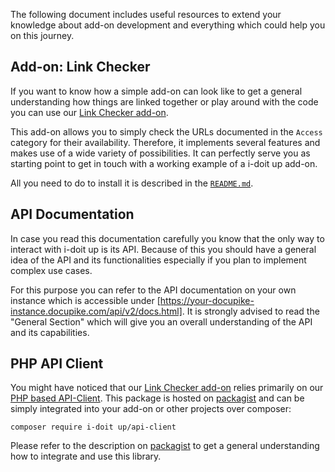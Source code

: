 The following document includes useful resources to extend your knowledge about add-on development and everything which could help you on this journey.

## Add-on: Link Checker

If you want to know how a simple add-on can look like to get a general understanding how things are linked together
or play around with the code you can use our [Link Checker add-on](https://bitbucket.org/synetics/addon-link-health-checker/src/main/).

This add-on allows you to simply check the URLs documented in the `Access` category for their availability.
Therefore, it implements several features and makes use of a wide variety of possibilities. It can perfectly serve you as starting point
to get in touch with a working example of a i-doit up add-on.

All you need to do to install it is described in the [`README.md`](https://bitbucket.org/synetics/addon-link-health-checker/src/main/README.md).

## API Documentation

In case you read this documentation carefully you know that the only way to interact with i-doit up is its API. Because of this you should have
a general idea of the API and its functionalities especially if you plan to implement complex use cases.

For this purpose you can refer to the API documentation on your own instance which is accessible under [https://your-docupike-instance.docupike.com/api/v2/docs.html].
It is strongly advised to read the "General Section" which will give you an overall understanding of the API and its capabilities.


## PHP API Client

You might have noticed that our [Link Checker add-on](https://bitbucket.org/synetics/addon-link-health-checker/src/main/README.md)
relies primarily on our [PHP based API-Client](https://packagist.org/packages/docupike/api-client).
This package is hosted on [packagist](https://packagist.org/packages/docupike/api-client) and can be simply integrated into your add-on or other projects over composer:

```
composer require i-doit up/api-client
```

Please refer to the description on [packagist](https://packagist.org/packages/docupike/api-client) to get a general understanding how to integrate and use
this library.
